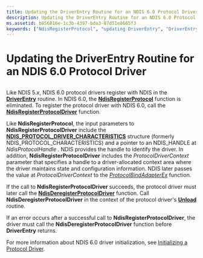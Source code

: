 ```yaml
---
title: Updating the DriverEntry Routine for an NDIS 6.0 Protocol Driver
description: Updating the DriverEntry Routine for an NDIS 6.0 Protocol Driver
ms.assetid: b856816e-1c3b-4397-bda3-87d51e8665f3
keywords: ["NdisRegisterProtocol", "updating DriverEntry", "DriverEntry WDK networking"]
---
```


# Updating the DriverEntry Routine for an NDIS 6.0 Protocol Driver


## <a href="" id="ddk-updating-the-driverentry-routine-for-ndis-6-0-protocol-drivers-nd"></a>


Like NDIS 5.*x*, NDIS 6.0 protocol drivers register with NDIS in the [**DriverEntry**](https://msdn.microsoft.com/library/windows/hardware/ff544113) routine. In NDIS 6.0, the [**NdisRegisterProtocol**](https://msdn.microsoft.com/library/windows/hardware/ff554653) function is eliminated. To register the protocol driver with NDIS 6.0, call the [**NdisRegisterProtocolDriver**](https://msdn.microsoft.com/library/windows/hardware/ff564520) function.

Like **NdisRegisterProtocol**, the input parameters to **NdisRegisterProtocolDriver** include the [**NDIS\_PROTOCOL\_DRIVER\_CHARACTERISTICS**](https://msdn.microsoft.com/library/windows/hardware/ff566825) structure (formerly NDIS\_PROTOCOL\_CHARACTERISTICS) and a pointer to an NDIS\_HANDLE at *NdisProtocolHandle* . NDIS provides the handle to identify the driver. In addition, **NdisRegisterProtocolDriver** includes the *ProtocolDriverContext* parameter that specifies a handle to a driver-allocated context area where the driver maintains state and configuration information. NDIS later passes the value at *ProtocolDriverContext* to the [*ProtocolBindAdapterEx*](https://msdn.microsoft.com/library/windows/hardware/ff570220) function.

If the call to **NdisRegisterProtocolDriver** succeeds, the protocol driver must later call the [**NdisDeregisterProtocolDriver**](https://msdn.microsoft.com/library/windows/hardware/ff561743) function. Call **NdisDeregisterProtocolDriver** in the context of the protocol driver's [**Unload**](https://msdn.microsoft.com/library/windows/hardware/ff564886) routine.

If an error occurs after a successful call to **NdisRegisterProtocolDriver**, the driver must call the **NdisDeregisterProtocolDriver** function before **DriverEntry** returns.

For more information about NDIS 6.0 driver initialization, see [Initializing a Protocol Driver](initializing-a-protocol-driver.md).

 

 





